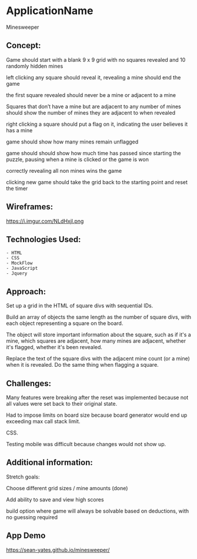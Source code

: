 # ApplicationName
Minesweeper

## Concept: 

Game should start with a blank 9 x 9 grid with no squares revealed and 10 randomly hidden mines

left clicking any square should reveal it, revealing a mine should end the game

the first square revealed should never be a mine or adjacent to a mine

Squares that don’t have a mine but are adjacent to any number of mines should show the number of mines they are adjacent to when revealed

right clicking a square should put a flag on it, indicating the user believes it has a mine

game should show how many mines remain unflagged

game should should show how much time has passed since starting the puzzle, pausing when a mine is clicked or the game is won

correctly revealing all non mines wins the game

clicking new game should take the grid back to the starting point and reset the timer


## Wireframes:

https://i.imgur.com/NLdHxjl.png

## Technologies Used:
    - HTML
    - CSS 
    - MockFlow
    - JavaScript
    - Jquery

## Approach: 

Set up a grid in the HTML of square divs with sequential IDs.

Build an array of objects the same length as the number of square divs, with each object representing a square on the board.

The object will store important information about the square, such as if it's a mine, which squares are adjacent, how many mines are adjacent, whether it's flagged, whether it's been revealed.

Replace the text of the square divs with the adjacent mine count (or a mine) when it is revealed. Do the same thing when flagging a square.


## Challenges: 

Many features were breaking after the reset was implemented because not all values were set back to their original state.

Had to impose limits on board size because board generator would end up exceeding max call stack limit.

CSS.

Testing mobile was difficult because changes would not show up.

## Additional information:

Stretch goals:

Choose different grid sizes / mine amounts (done)

Add ability to save and view high scores

build option where game will always be solvable based on deductions, with no guessing required


## App Demo 
https://sean-yates.github.io/minesweeper/